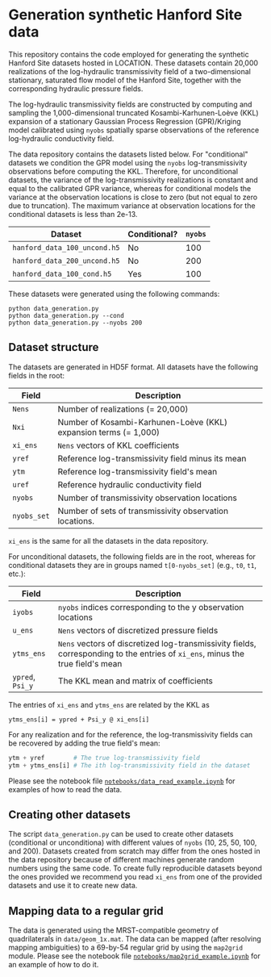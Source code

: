 # Generation synthetic Hanford Site data

This repository contains the code employed for generating the synthetic Hanford Site datasets hosted
in LOCATION. These datasets contain 20,000 realizations of the log-hydraulic transmissivity field of
a two-dimensional stationary, saturated flow model of the Hanford Site, together with the
corresponding hydraulic pressure fields.

The log-hydraulic transmissivity fields are constructed by computing and sampling the
1,000-dimensional truncated Kosambi-Karhunen-Loève (KKL) expansion of a stationary Gaussian Process
Regression (GPR)/Kriging model calibrated using `nyobs` spatially sparse observations of the
reference log-hydraulic conductivity field.

The data repository contains the datasets listed below. For "conditional" datasets we condition the
GPR model using the `nyobs` log-transmissivity observations before computing the KKL. Therefore, for
unconditional datasets, the variance of the log-transmissivity realizations is constant and equal to
the calibrated GPR variance, whereas for conditional models the variance at the observation
locations is close to zero (but not equal to zero due to truncation). The maximum variance at
observation locations for the conditional datasets is less than 2e-13.

| Dataset                      | Conditional? | `nyobs` |
|------------------------------|--------------|---------|
| `hanford_data_100_uncond.h5` | No           | 100     |
| `hanford_data_200_uncond.h5` | No           | 200     |
| `hanford_data_100_cond.h5`   | Yes          | 100     |

These datasets were generated using the following commands:
```
python data_generation.py
python data_generation.py --cond
python data_generation.py --nyobs 200
```

## Dataset structure

The datasets are generated in HD5F format. All datasets have the following fields in the root:

| Field       | Description                                                      |
|-------------|------------------------------------------------------------------|
| `Nens`      | Number of realizations (= 20,000)                                |
| `Nxi`       | Number of Kosambi-Karhunen-Loève (KKL) expansion terms (= 1,000) |
| `xi_ens`    | `Nens` vectors of KKL coefficients                               |
| `yref`      | Reference log-transmissivity field minus its mean                |
| `ytm`       | Reference log-transmissivity field's mean                        |
| `uref`      | Reference hydraulic conductivity field                           |
| `nyobs`     | Number of transmissivity observation locations                   |
| `nyobs_set` | Number of sets of transmissivity observation locations.          |

`xi_ens` is the same for all the datasets in the data repository.

For unconditional datasets, the following fields are in the root, whereas for conditional datasets
they are in groups named `t[0-nyobs_set]` (e.g., `t0`, `t1`, etc.):

| Field            | Description                                                                                                                    |
|------------------|--------------------------------------------------------------------------------------------------------------------------------|
| `iyobs`          | `nyobs` indices corresponding to the y observation locations                                                                   |
| `u_ens`          | `Nens` vectors of discretized pressure fields                                                                                  |
| `ytms_ens`       | `Nens` vectors of discretized log-transmissivity fields, corresponding to the entries of `xi_ens`, minus the true field's mean |
| `ypred`, `Psi_y` | The KKL mean and matrix of coefficients                                                                                        |

The entries of `xi_ens` and `ytms_ens` are related by the KKL as

```
ytms_ens[i] = ypred + Psi_y @ xi_ens[i]
```

For any realization and for the reference, the log-transmissivity fields can be recovered by adding
the true field's mean:

```python
ytm + yref        # The true log-transmissivity field
ytm + ytms_ens[i] # The ith log-transmissivity field in the dataset
```

Please see the notebook file
[`notebooks/data_read_example.ipynb`](notebooks/data_read_example.ipynb) for examples of how to read
the data.

## Creating other datasets

The script `data_generation.py` can be used to create other datasets (conditional or unconditiona)
with different values of `nyobs` (10, 25, 50, 100, and 200). Datasets created from scratch may
differ from the ones hosted in the data repository because of different machines generate random
numbers using the same code. To create fully reproducible datasets beyond the ones provided we
recommend you read `xi_ens` from one of the provided datasets and use it to create new data.

## Mapping data to a regular grid

The data is generated using the MRST-compatible geometry of quadrilaterals in
`data/geom_1x.mat`. The data can be mapped (after resolving mapping ambiguities) to a 69-by-54
regular grid by using the `map2grid` module. Please see the notebook file
[`notebooks/map2grid_example.ipynb`](notebooks/map2grid_example.ipynb) for an example of how to do
it.
